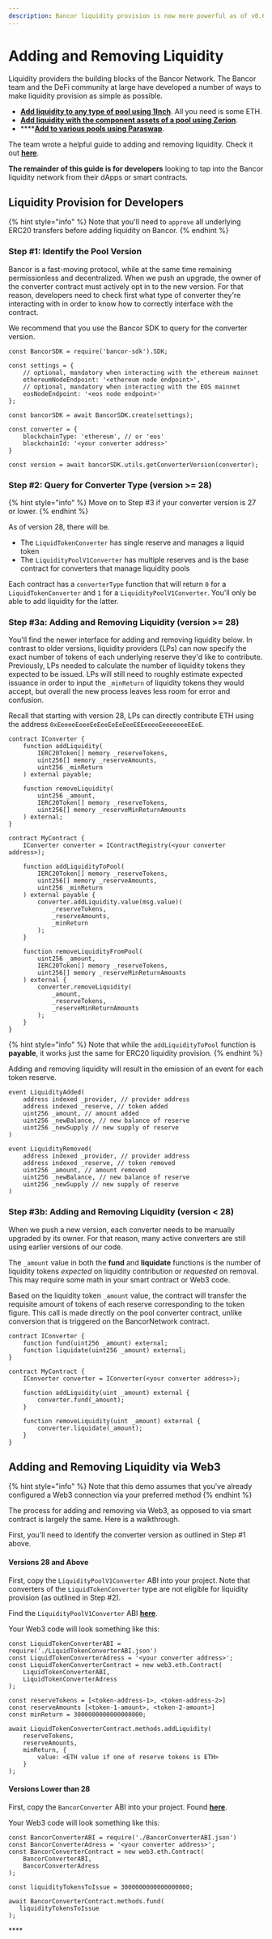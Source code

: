 ```yaml
---
description: Bancor liquidity provision is now more powerful as of v0.6
---
```


# Adding and Removing Liquidity

Liquidity providers the building blocks of the Bancor Network. The Bancor team and the DeFi community at large have developed a number of ways to make liquidity provision as simple as possible.

* [**Add liquidity to any type of pool using 1Inch**](https://blog.bancor.network/bancor-zaps-%EF%B8%8F-b038eb425e02). All you need is some ETH. 
* [**Add liquidity with the component assets of a pool using Zerion**](https://app.zerion.io/). 
* \*\*\*\*[**Add to various pools using Paraswap**](https://paraswap.io/#/earn).

The team wrote a helpful guide to adding and removing liquidity. Check it out [**here**](https://blog.bancor.network/how-to-stake-liquidity-earn-fees-on-bancor-bff8369274a1).

**The remainder of this guide is for developers** looking to tap into the Bancor liquidity network from their dApps or smart contracts.

## Liquidity Provision for Developers

{% hint style="info" %}
Note that you'll need to `approve` all underlying ERC20 transfers before adding liquidity on Bancor.
{% endhint %}

### Step \#1: Identify the Pool Version

Bancor is a fast-moving protocol, while at the same time remaining permissionless and decentralized. When we push an upgrade, the owner of the converter contract must actively opt in to the new version. For that reason, developers need to check first what type of converter they're interacting with in order to know how to correctly interface with the contract.

We recommend that you use the Bancor SDK to query for the converter version.

```text
const BancorSDK = require('bancor-sdk').SDK;

const settings = {
    // optional, mandatory when interacting with the ethereum mainnet
    ethereumNodeEndpoint: '<ethereum node endpoint>',
    // optional, mandatory when interacting with the EOS mainnet
    eosNodeEndpoint: '<eos node endpoint>'
};

const bancorSDK = await BancorSDK.create(settings);

const converter = {
    blockchainType: 'ethereum', // or 'eos'
    blockchainId: '<your converter address>'
}

const version = await bancorSDK.utils.getConverterVersion(converter);
```

### Step \#2: Query for Converter Type \(version &gt;= 28\)

{% hint style="info" %}
Move on to Step \#3 if your converter version is 27 or lower.
{% endhint %}

As of version 28, there will be. 

* The `LiquidTokenConverter` has single reserve and manages a liquid token
* The `LiquidityPoolV1Converter` has multiple reserves and is the base contract for converters that manage liquidity pools

Each contract has a `converterType` function that will return `0` for a `LiquidTokenConverter` and `1` for a `LiquidityPoolV1Converter`. You'll only be able to add liquidity for the latter.

### Step \#3a: Adding and Removing Liquidity \(version &gt;= 28\)

You'll find the newer interface for adding and removing liquidity below. In contrast to older versions, liquidity providers \(LPs\) can now specify the exact number of tokens of each underlying reserve they'd like to contribute. Previously, LPs needed to calculate the number of liquidity tokens they expected to be issued. LPs will still need to roughly estimate expected issuance in order to input the `_minReturn` of liquidity tokens they would accept, but overall the new process leaves less room for error and confusion. 

Recall that starting with version 28, LPs can directly contribute ETH using the address `0xEeeeeEeeeEeEeeEeEeEeeEEEeeeeEeeeeeeeEEeE`.

```text
contract IConverter {
    function addLiquidity(
        IERC20Token[] memory _reserveTokens, 
        uint256[] memory _reserveAmounts, 
        uint256 _minReturn
    ) external payable;
    
    function removeLiquidity(
        uint256 _amount, 
        IERC20Token[] memory _reserveTokens, 
        uint256[] memory _reserveMinReturnAmounts
    ) external;
}

contract MyContract {
    IConverter converter = IContractRegistry(<your converter address>);
    
    function addLiquidityToPool(
        IERC20Token[] memory _reserveTokens, 
        uint256[] memory _reserveAmounts, 
        uint256 _minReturn
    ) external payable {
        converter.addLiquidity.value(msg.value)(
            _reserveTokens,
            _reserveAmounts,
            _minReturn
        );
    }
    
    function removeLiquidityFromPool(
        uint256 _amount, 
        IERC20Token[] memory _reserveTokens, 
        uint256[] memory _reserveMinReturnAmounts
    ) external {
        converter.removeLiquidity(
            _amount,
            _reserveTokens,
            _reserveMinReturnAmounts
        );
    }
}
```

{% hint style="info" %}
Note that while the `addLiquidityToPool` function is **payable**, it works just the same for ERC20 liquidity provision.
{% endhint %}

Adding and removing liquidity will result in the emission of an event for each token reserve.

```text
event LiquidityAdded(
    address indexed _provider, // provider address
    address indexed _reserve, // token added
    uint256 _amount, // amount added
    uint256 _newBalance, // new balance of reserve
    uint256 _newSupply // new supply of reserve
)

event LiquidityRemoved(
    address indexed _provider, // provider address
    address indexed _reserve, // token removed
    uint256 _amount, // amount removed
    uint256 _newBalance, // new balance of reserve
    uint256 _newSupply // new supply of reserve
)
```

### Step \#3b: Adding and Removing Liquidity \(version &lt; 28\)

When we push a new version, each converter needs to be manually upgraded by its owner. For that reason, many active converters are still using earlier versions of our code.

The `_amount` value in both the **fund** and **liquidate** functions is the number of liquidity tokens _expected_ on liquidity contribution or _requested_ on removal. This may require some math in your smart contract or Web3 code.

Based on the liquidity token `_amount` value, the contract will transfer the requisite amount of tokens of each reserve corresponding to the token figure. This call is made directly on the pool converter contract, unlike conversion that is triggered on the BancorNetwork contract.

```text
contract IConverter {
    function fund(uint256 _amount) external;
    function liquidate(uint256 _amount) external;
}

contract MyContract {
    IConverter converter = IConverter(<your converter address>);
    
    function addLiquidity(uint _amount) external {
        converter.fund(_amount);
    }
    
    function removeLiquidity(uint _amount) external {
        converter.liquidate(_amount);
    }
}
```

## Adding and Removing Liquidity via Web3

{% hint style="info" %}
Note that this demo assumes that you've already configured a Web3 connection via your preferred method
{% endhint %}

The process for adding and removing via Web3, as opposed to via smart contract is largely the same. Here is a walkthrough.

First, you'll need to identify the converter version as outlined in Step \#1 above.

#### Versions 28 and Above

First, copy the `LiquidityPoolV1Converter` ABI into your project. Note that converters of the `LiquidTokenConverter` type are not eligible for liquidity provision \(as outlined in Step \#2\). 

Find the `LiquidityPoolV1Converter` ABI [**here**](https://raw.githubusercontent.com/bancorprotocol/contracts/0.6.0/solidity/build/LiquidityPoolConverter.abi).

Your Web3 code will look something like this:

```text
const LiquidTokenConverterABI = require('./LiquidTokenConverterABI.json')
const LiquidTokenConverterAdress = '<your converter address>';
const LiquidTokenConverterContract = new web3.eth.Contract(
    LiquidTokenConverterABI,
    LiquidTokenConverterAdress
);

const reserveTokens = [<token-address-1>, <token-address-2>]
const reserveAmounts [<token-1-amount>, <token-2-amount>]
const minReturn = 3000000000000000000;

await LiquidTokenConverterContract.methods.addLiquidity(
    reserveTokens,
    reserveAmounts,
    minReturn, {
        value: <ETH value if one of reserve tokens is ETH>
    }
);
```

#### Versions Lower than 28

First, copy the `BancorConverter` ABI into your project. Found [**here**](https://raw.githubusercontent.com/bancorprotocol/contracts/master/solidity/build/BancorConverter.abi).

Your Web3 code will look something like this:

```text
const BancorConverterABI = require('./BancorConverterABI.json')
const BancorConverterAdress = '<your converter address>';
const BancorConverterContract = new web3.eth.Contract(
    BancorConverterABI,
    BancorConverterAdress
);

const liquidityTokensToIssue = 3000000000000000000;

await BancorConverterContract.methods.fund(
   liquidityTokensToIssue
);
```

\*\*\*\*

